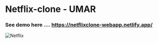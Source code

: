 # Netflix-clone - UMAR

### See demo here ....  https://netflixclone-webapp.netlify.app/

![Netflix](https://user-images.githubusercontent.com/90206214/185785748-7d45810b-fa4f-4c68-9573-91649a29075e.PNG)

 
